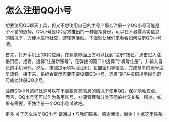 # 怎么注册QQ小号

想要使用QQ聊天工具，但又不想使用自己的主号？那么注册一个QQ小号可能是个不错的选择。QQ小号是QQ官方推出的一种虚拟身份，可以在不暴露真实信息的情况下，方便地进行社交、游戏等活动。下面就让我们来看看如何注册QQ小号吧。

首先，打开手机上的QQ应用，在登录界面上方可以找到“注册”按钮，点击进入注册页面。接着，选择“注册新账号”，在弹出的窗口中选择“手机号注册”，并输入自己的手机号码。然后，按照提示填写验证码、设置密码等信息，完成基本的账号注册流程。接下来，系统会提示您要不要设置QQ小号，选择“是”并按照提示操作即可成功注册QQ小号。

注册QQ小号的好处是可以在不泄露真实信息的情况下使用QQ，保护隐私安全。而且，QQ小号还可以作为备用账号，方便管理和分类不同的社交关系。所以，如果有需要，不妨注册一个QQ小号试试吧。

更多 关于怎么注册QQ小号 请通过✈与我们联系，感谢阅读，谢谢！[✈点这里联系](https://w.k02.cc)